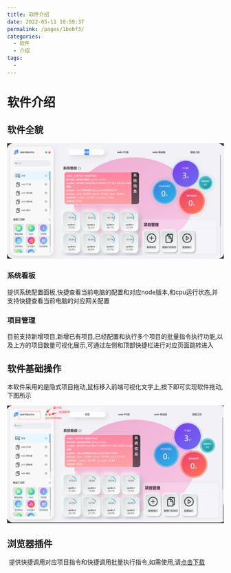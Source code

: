 ```yaml
---
title: 软件介绍
date: 2022-05-11 10:59:37
permalink: /pages/1bebf3/
categories:
  - 软件
  - 介绍
tags:
  -
---
```


# 软件介绍

## 软件全貌

![软件全貌](./2.png)

### 系统看板

​		提供系统配置面板,快捷查看当前电脑的配置和对应node版本,和cpu运行状态,并支持快捷查看当前电脑的对应网关配置

### 项目管理

​		目前支持新增项目,新增已有项目,已经配置和执行多个项目的批量指令执行功能,以及上方的项目数量可视化展示,可通过左侧和顶部快捷栏进行对应页面跳转进入

## 软件基础操作

​		本软件采用的是隐式项目拖动,鼠标移入前端可视化文字上,按下即可实现软件拖动,下图所示

![拖动页面](./3.png)

## 浏览器插件

​		提供快捷调用对应项目指令和快捷调用批量执行指令,如需使用,请[点击下载](/pages/d4d802/)
